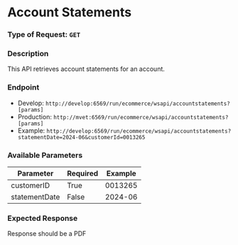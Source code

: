 # Account Statements

### Type of Request: `GET`

### Description
This API retrieves account statements for an account.

### Endpoint

- Develop: `http://develop:6569/run/ecommerce/wsapi/accountstatements?[params]`
- Production: `http://mvet:6569/run/ecommerce/wsapi/accountstatements?[params]`
- Example: `http://develop:6569/run/ecommerce/wsapi/accountstatements?statementDate=2024-06&customerId=0013265`

### Available Parameters

| Parameter     | Required | Example        |
|---------------|----------|----------------|
| customerID    | True     | 0013265        |
| statementDate | False    | 2024-06        |

### Expected Response

Response should be a PDF